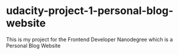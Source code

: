 # udacity-project-1-personal-blog-website
This is my project for the Frontend Developer Nanodegree which is a Personal Blog Website
